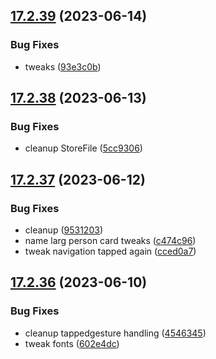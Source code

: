 ## [17.2.39](https://github.com/phandcock/GrampsView/compare/v17.2.38...v17.2.39) (2023-06-14)


### Bug Fixes

* tweaks ([93e3c0b](https://github.com/phandcock/GrampsView/commit/93e3c0b5ce8481cbefda6e240e23ca21a5c533f0))



## [17.2.38](https://github.com/phandcock/GrampsView/compare/v17.2.37...v17.2.38) (2023-06-13)


### Bug Fixes

* cleanup StoreFile ([5cc9306](https://github.com/phandcock/GrampsView/commit/5cc9306136a0fd1751d9dc66a3b01f644738f7bb))



## [17.2.37](https://github.com/phandcock/GrampsView/compare/v17.2.36...v17.2.37) (2023-06-12)


### Bug Fixes

* cleanup ([9531203](https://github.com/phandcock/GrampsView/commit/95312033bc1e3ec5b0c26629c7f3bd9fdb2887ac))
* name larg person card tweaks ([c474c96](https://github.com/phandcock/GrampsView/commit/c474c96d7d5f75c02b9b8043809c0ce525132e08))
* tweak navigation tapped again ([cced0a7](https://github.com/phandcock/GrampsView/commit/cced0a75051c7400eb1d7dad3facc0409a7af507))



## [17.2.36](https://github.com/phandcock/GrampsView/compare/v17.2.35...v17.2.36) (2023-06-10)


### Bug Fixes

* cleanup tappedgesture handling ([4546345](https://github.com/phandcock/GrampsView/commit/4546345ee8e1b16f68bd3f2e571d2b42d38f0f8f))
* tweak fonts ([602e4dc](https://github.com/phandcock/GrampsView/commit/602e4dc0eb478c6c8e8eae92f6498553eff58689))



